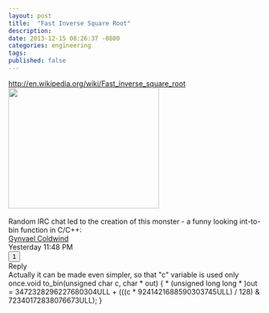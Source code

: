 ```yaml
---
layout: post
title:  "Fast Inverse Square Root"
description: 
date: 2013-12-15 08:26:37 -0800
categories: engineering
tags: 
published: false
---
```


http://en.wikipedia.org/wiki/Fast_inverse_square_root &nbsp; <a href="http://en.wikipedia.org/wiki/File:OpenArena-Rocket.jpg"><img alt="" src="http://upload.wikimedia.org/wikipedia/commons/thumb/5/53/OpenArena-Rocket.jpg/300px-OpenArena-Rocket.jpg" srcset="//upload.wikimedia.org/wikipedia/commons/thumb/5/53/OpenArena-Rocket.jpg/450px-OpenArena-Rocket.jpg 1.5x, //upload.wikimedia.org/wikipedia/commons/thumb/5/53/OpenArena-Rocket.jpg/600px-OpenArena-Rocket.jpg 2x" width="300" height="240" /></a> &nbsp; &nbsp; &nbsp; &nbsp; <div> <div>Random IRC chat led to the creation of this monster - a funny looking int-to-bin function in C/C++:</div> <div></div> <div><a href="https://plus.google.com/106947410088462854210" rel="nofollow">Gynvael Coldwind</a> <div></div> <div>Yesterday 11:48 PM <div><button id="gbpwm_3" title="Click to +1 this comment">1</button></div> </div> </div> <div>Reply <div tabindex="0" role="button"></div> </div> </div> <div> <div></div> <div>Actually it can be made even simpler, so that "c" variable is used only once.void to_bin(unsigned char c, char * out) { * (unsigned long long * )out = 3472328296227680304ULL + (((c * 9241421688590303745ULL) / 128) &amp; 72340172838076673ULL); }</div> </div> &nbsp;